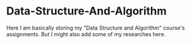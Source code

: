 # Data-Structure-And-Algorithm
Here I am basically storing my "Data Structure and Algorithm" course's assignments. But I might also add some of my researches here.
